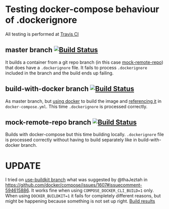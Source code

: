 # Testing docker-compose behaviour of .dockerignore
All testing is performed at [Travis CI](https://travis-ci.org/LocoDelAssembly/docker-compose-dockerignore/branches)

## master branch [![Build Status](https://travis-ci.org/LocoDelAssembly/docker-compose-dockerignore.svg?branch=master)](https://travis-ci.org/LocoDelAssembly/docker-compose-dockerignore)
It builds a container from a git repo branch (in this case [mock-remote-repo](https://github.com/LocoDelAssembly/docker-compose-dockerignore/tree/mock-remote-repo)) that does have a `.dockerignore` file.
It fails to process `.dockerignore` included in the branch and the build ends up failing.

## build-with-docker branch [![Build Status](https://travis-ci.org/LocoDelAssembly/docker-compose-dockerignore.svg?branch=build-with-docker)](https://travis-ci.org/LocoDelAssembly/docker-compose-dockerignore)
As master branch, but [using docker](https://github.com/LocoDelAssembly/docker-compose-dockerignore/blob/a2552f0d0264071da9bb36f777633478925e3bf3/.travis.yml#L24) to build the image and [referencing it](https://github.com/LocoDelAssembly/docker-compose-dockerignore/blob/8da25f0d99fad14182077b099189ffba51e91429/docker-compose.yml#L4) in `docker-compose.yml`. This time `.dockerignore` is processed correctly.

## mock-remote-repo branch [![Build Status](https://travis-ci.org/LocoDelAssembly/docker-compose-dockerignore.svg?branch=mock-remote-repo)](https://travis-ci.org/LocoDelAssembly/docker-compose-dockerignore)
Builds with docker-compose but this time building locally. `.dockerignore` file is processed correctly without having to build separately like in build-with-docker branch.

# UPDATE
I tried on [use-buildkit branch](https://github.com/LocoDelAssembly/docker-compose-dockerignore/tree/use-buildkit) what was suggested by @thaJeztah in https://github.com/docker/compose/issues/1607#issuecomment-594615886. It works fine when using `COMPOSE_DOCKER_CLI_BUILD=1` only. When using `DOCKER_BUILDKIT=1` it fails for completely different reasons, but might be happening because something is not set up right. [Build results](https://travis-ci.org/LocoDelAssembly/docker-compose-dockerignore/builds/658351109)
